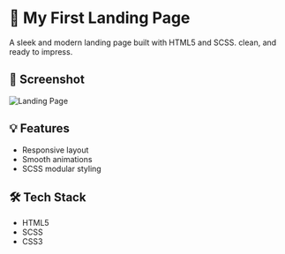 # 🌟 My First Landing Page

A sleek and modern landing page built with HTML5 and SCSS.  clean, and ready to impress.


## 📸 Screenshot
![Landing Page](![image](https://github.com/user-attachments/assets/4180f3ee-f75d-463b-b2ca-521cb6463c54)
)

## 💡 Features
- Responsive layout
- Smooth animations
- SCSS modular styling

## 🛠️ Tech Stack
- HTML5
- SCSS
- CSS3
